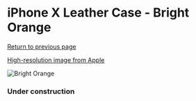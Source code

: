 # iPhone X Leather Case - Bright Orange

[Return to previous page](/iphone_x)

[High-resolution image from Apple](https://store.storeimages.cdn-apple.com/8756/as-images.apple.com/is/MRGK2?wid=4500&hei=4500&fmt=png)

<div style="width: 384px"><img src="/everysource/MRGK2.png" alt="Bright Orange"></div>

### Under construction
